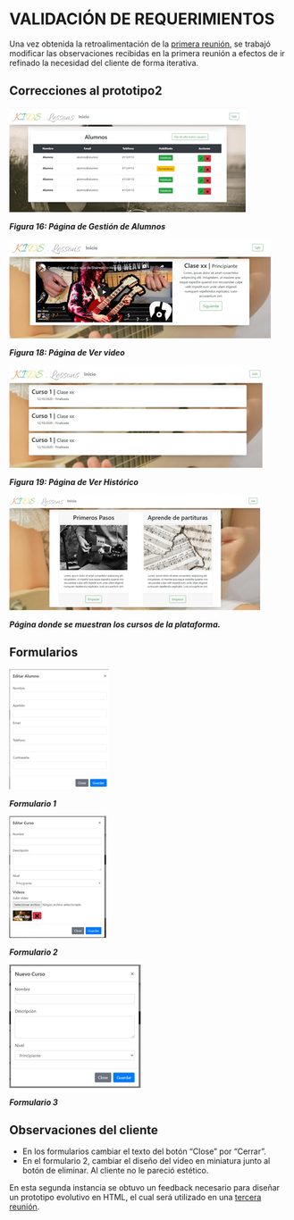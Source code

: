 # VALIDACIÓN DE REQUERIMIENTOS
Una vez obtenida la retroalimentación de la [primera reunión](/APV-ob1-PrototipadoPrimeraReunion-2020.md), se trabajó modificar las observaciones recibidas en la primera reunión a efectos de ir refinado la necesidad del cliente de forma iterativa.
## Correcciones al prototipo2
![Página de Gestión de Alumnos](/APV-ob1-PNGs/prot20.png "Página de Gestión de Alumnos")

___Figura 16: Página de Gestión de Alumnos___

![Página de Ver video](/APV-ob1-PNGs/prot21.png "Página de Ver video")

___Figura 18: Página de Ver video___

![Página de Ver Histórico](/APV-ob1-PNGs/prot22.png "Página de Ver Histórico")

___Figura 19: Página de Ver Histórico___

![Página donde se muestran los cursos de la plataforma](/APV-ob1-PNGs/prot23.png "Página donde se muestran los cursos de la plataforma")

___Página donde se muestran los cursos de la plataforma.___

## Formularios

![Formulario 1](/APV-ob1-PNGs/prot24.png "Formulario 1")

___Formulario 1___

![Formulario 2](/APV-ob1-PNGs/prot25.png "Formulario 2")

___Formulario 2___

![Formulario 3](/APV-ob1-PNGs/prot26.png "Formulario 3")
                                 
___Formulario 3___

## Observaciones del cliente

- En los formularios cambiar el texto del botón “Close” por “Cerrar”.
- En el formulario 2, cambiar el diseño del video en miniatura junto al botón de eliminar. Al cliente no le pareció estético.

En esta segunda instancia se obtuvo un feedback necesario para diseñar un prototipo evolutivo en HTML, el cual será utilizado en una [tercera reunión](/APV-ob1-PrototipadoTerceraReunion-2020.md).